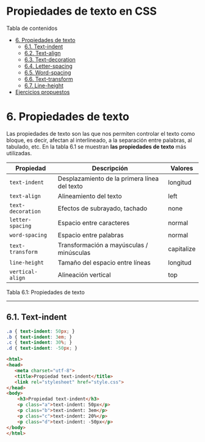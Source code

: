 # **Propiedades de texto en CSS**

Tabla de contenidos

-   [6\. Propiedades de texto](#6-Propiedades-de-texto)
    -   [6.1. Text-indent](#61-Text-indent)
    -   [6.2. Text-align](#62-Text-align)
    -   [6.3. Text-decoration](#63-Text-decoration)
    -   [6.4. Letter-spacing](#64-Letter-spacing)
    -   [6.5. Word-spacing](#65-Word-spacing)
    -   [6.6. Text-transform](#66-Text-transform)
    -   [6.7. Line-height](#67-Line-height)
-   [Ejercicios propuestos](#Ejercicios-propuestos)

# 6. Propiedades de texto

Las propiedades de texto son las que nos permiten controlar el texto como bloque, es decir, afectan al interlineado, a la separación entre palabras, al tabulado, etc. En la tabla 6.1 se muestran **las propiedades de texto** más utilizadas.

| Propiedad | Descripción | Valores |
| --- | --- | --- |
| `text-indent` | Desplazamiento de la primera línea del texto | longitud | porcentaje |
| `text-align` | Alineamiento del texto | left | right | center | justify |
| `text-decoration` | Efectos de subrayado, tachado | none | underline | overline | line-through | * |
| `letter-spacing` | Espacio entre caracteres | normal | longitud |
| `word-spacing` | Espacio entre palabras | normal | longitud |
| `text-transform` | Transformación a mayúsculas / minúsculas | capitalize | uppercase | lowercase | none |
| `line-height` | Tamaño del espacio entre líneas | longitud | porcentaje |
| `vertical-align` | Alineación vertical | top | middle | bottom |
Tabla 6.1: Propiedades de texto

* * * * *

## 6.1. Text-indent

```css
.a { text-indent: 50px; }
.b { text-indent: 3em; }
.c { text-indent: 30%; }
.d { text-indent: -50px; }
```

```html
<html>
<head>
   <meta charset="utf-8"> 
   <title>Propiedad text-indent</title> 
   <link rel="stylesheet" href="style.css"> 
</head>
<body>
    <h3>Propiedad text-indent</h3>
    <p class="a">text-indent: 50px</p>
    <p class="b">text-indent: 3em</p>
    <p class="c">text-indent: 20%</p>
    <p class="d">text-indent: -50px</p>
</body>
</html>
``` 


